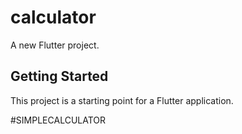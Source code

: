 # calculator

A new Flutter project.

## Getting Started

This project is a starting point for a Flutter application.

#SIMPLECALCULATOR

